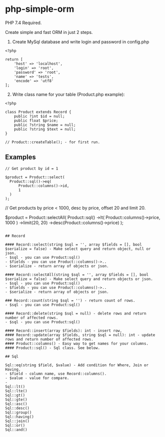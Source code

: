 # php-simple-orm

PHP 7.4 Required.

Create simple and fast ORM in just 2 steps.

1) Create MySql database and write login and password in config.php

```
<?php

return [
    'host' => 'localhost',
    'login' => 'root',
    'password' => 'root',
    'name' => 'tests',
    'encode' => 'utf8'
];
```

2) Write class name for your table (Product.php example):

```
<?php

class Product extends Record {
    public ?int $id = null;
    public float $price;
    public ?string $name = null;
    public ?string $text = null;
}

// Product::createTable(); - for first run.

```
## Examples

```
// Get product by id = 1

$product = Product::select(
  Product::sql()->eq(
      Product::columns()->id,
      1
  )
);
```

// Get products by price < 1000, desc by price, offset 20 and limit 20.

$product = Product::selectAll(
  Product::sql()
      ->lt(
          Product::columns()->price,
          1000
      )
      ->limit(20, 20)
      ->desc(Product::columns()->price)
);
```

## Record
 
#### Record::select(string $sql = '', array $fields = [], bool $serialize = false) - Make select query and return object, null or json.
- $sql - you can use Product:sql()
- $fields - you can use Product::columns()->..
- $serialize - return array of objects or json.

#### Record::selectAll(string $sql = '', array $fields = [], bool $serialize = false) - Make select query and return objects or json.
- $sql - you can use Product:sql()
- $fields - you can use Product::columns()->..
- $serialize - return array of objects or json.

### Record::count(string $sql = '') - return count of rows.
- $sql - you can use Product:sql()

#### Record::delete(string $sql = null) - delete rows and return number of affected rows.
- $sql - you can use Product:sql()

#### Record::insert(array $fields): int - insert row,
#### Record::update(array $fields, string $sql = null): int - update rows and return number of affected rows.
#### Product::columns() - Easy way to get names for your columns.
#### Product::sql() - Sql class. See below.

## Sql

Sql::eq(string $field, $value) - Add condition for Where, Join or Having.
- $field - column name, use Record::columns().
- $value - value for compare.
- 
Sql::lt()
Sql::lte()
Sql::gt()
Sql::gte()
Sql::asc()
Sql::desc()
Sql::group()
Sql::having()
Sql::join()
Sql::or()
Sql::and()
